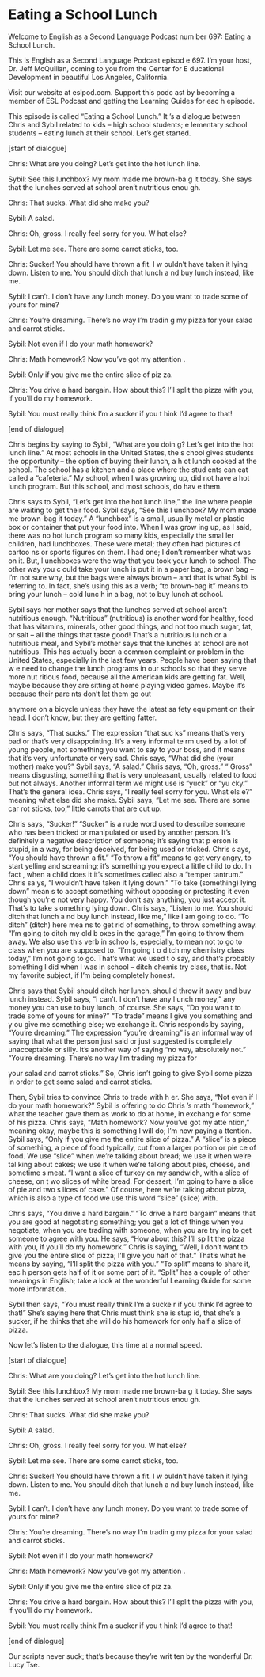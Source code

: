 # Eating a School Lunch

Welcome to English as a Second Language Podcast num ber 697: Eating a School Lunch.

This is English as a Second Language Podcast episod e 697.  I’m your host, Dr. Jeff McQuillan, coming to you from the Center for E ducational Development in beautiful Los Angeles, California.

Visit our website at eslpod.com.  Support this podc ast by becoming a member of ESL Podcast and getting the Learning Guides for eac h episode.

This episode is called “Eating a School Lunch.”  It ’s a dialogue between Chris and Sybil related to kids – high school students; e lementary school students – eating lunch at their school.  Let’s get started.

[start of dialogue]

Chris:  What are you doing?  Let’s get into the hot  lunch line.

Sybil:  See this lunchbox?  My mom made me brown-ba g it today.  She says that the lunches served at school aren’t nutritious enou gh.

Chris:  That sucks.  What did she make you?

Sybil:  A salad.

Chris:  Oh, gross.  I really feel sorry for you.  W hat else?

Sybil:  Let me see.  There are some carrot sticks, too.

Chris:  Sucker!  You should have thrown a fit.  I w ouldn’t have taken it lying down.  Listen to me.  You should ditch that lunch a nd buy lunch instead, like me.

Sybil:  I can’t.  I don’t have any lunch money.  Do  you want to trade some of yours for mine?

Chris:  You’re dreaming.  There’s no way I’m tradin g my pizza for your salad and carrot sticks.

Sybil:  Not even if I do your math homework?

Chris:  Math homework?  Now you’ve got my attention .

Sybil:  Only if you give me the entire slice of piz za.

Chris:  You drive a hard bargain.  How about this?  I’ll split the pizza with you, if you’ll do my homework.

Sybil:  You must really think I’m a sucker if you t hink I’d agree to that!

[end of dialogue]

Chris begins by saying to Sybil, “What are you doin g?  Let’s get into the hot lunch line.”  At most schools in the United States, the s chool gives students the opportunity – the option of buying their lunch, a h ot lunch cooked at the school. The school has a kitchen and a place where the stud ents can eat called a “cafeteria.”  My school, when I was growing up, did  not have a hot lunch program.  But this school, and most schools, do hav e them.

Chris says to Sybil, “Let’s get into the hot lunch line,” the line where people are waiting to get their food.  Sybil says, “See this l unchbox?  My mom made me brown-bag it today.”  A “lunchbox” is a small, usua lly metal or plastic box or container that put your food into.  When I was grow ing up, as I said, there was no hot lunch program so many kids, especially the smal ler children, had lunchboxes. These were metal; they often had pictures of cartoo ns or sports figures on them. I had one; I don’t remember what was on it.  But, l unchboxes were the way that you took your lunch to school.  The other way you c ould take your lunch is put it in a paper bag, a brown bag – I’m not sure why, but  the bags were always brown – and that is what Sybil is referring to.  In fact,  she’s using this as a verb; “to brown-bag it” means to bring your lunch – cold lunc h in a bag, not to buy lunch at school.

Sybil says her mother says that the lunches served at school aren’t nutritious enough.  “Nutritious” (nutritious) is another word for healthy, food that has vitamins, minerals, other good things, and not too much sugar, fat, or salt – all the things that taste good!  That’s a nutritious lu nch or a nutritious meal, and Sybil’s mother says that the lunches at school are not nutritious.  This has actually been a common complaint or problem in the United States, especially in the last few years.  People have been saying that w e need to change the lunch programs in our schools so that they serve more nut ritious food, because all the American kids are getting fat.  Well, maybe because  they are sitting at home playing video games.  Maybe it’s because their pare nts don’t let them go out

anymore on a bicycle unless they have the latest sa fety equipment on their head. I don’t know, but they are getting fatter.

Chris says, “That sucks.”  The expression “that suc ks” means that’s very bad or that’s very disappointing.  It’s a very informal te rm used by a lot of young people, not something you want to say to your boss, and it means that it’s very unfortunate or very sad.  Chris says, “What did she  (your mother) make you?” Sybil says, “A salad.”  Chris says, “Oh, gross.”  “ Gross” means disgusting, something that is very unpleasant, usually related to food but not always. Another informal term we might use is “yuck” or “yu cky.”  That’s the general idea. Chris says, “I really feel sorry for you.  What els e?” meaning what else did she make.  Sybil says, “Let me see.  There are some car rot sticks, too,” little carrots that are cut up.

Chris says, “Sucker!”  “Sucker” is a rude word used  to describe someone who has been tricked or manipulated or used by another person.  It’s definitely a negative description of someone; it’s saying that p erson is stupid, in a way, for being deceived, for being used or tricked.  Chris s ays, “You should have thrown a fit.”  “To throw a fit” means to get very angry, to  start yelling and screaming; it’s something you expect a little child to do.  In fact , when a child does it it’s sometimes called also a “temper tantrum.”  Chris sa ys, “I wouldn’t have taken it lying down.”  “To take (something) lying down” mean s to accept something without opposing or protesting it even though you’r e not very happy.  You don’t say anything, you just accept it.  That’s to take s omething lying down.  Chris says, “Listen to me.  You should ditch that lunch a nd buy lunch instead, like me,” like I am going to do.  “To ditch” (ditch) here mea ns to get rid of something, to throw something away.  “I’m going to ditch my old b oxes in the garage,” I’m going to throw them away.  We also use this verb in schoo ls, especially, to mean not to go to class when you are supposed to.  “I’m going t o ditch my chemistry class today,” I’m not going to go.  That’s what we used t o say, and that’s probably something I did when I was in school – ditch chemis try class, that is.  Not my favorite subject, if I’m being completely honest.

Chris says that Sybil should ditch her lunch, shoul d throw it away and buy lunch instead.  Sybil says, “I can’t.  I don’t have any l unch money,” any money you can use to buy lunch, of course.  She says, “Do you wan t to trade some of yours for mine?”  “To trade” means I give you something and y ou give me something else; we exchange it.  Chris responds by saying, “You’re dreaming.”  The expression “you’re dreaming” is an informal way of saying that  what the person just said or just suggested is completely unacceptable or silly.   It’s another way of saying “no way, absolutely not.”  “You’re dreaming.  There’s no way I’m trading my pizza for

your salad and carrot sticks.”  So, Chris isn’t going to give Sybil some pizza in order to get some salad and carrot sticks.

Then, Sybil tries to convince Chris to trade with h er.  She says, “Not even if I do your math homework?”  Sybil is offering to do Chris ’s math “homework,” what the teacher gave them as work to do at home, in exchang e for some of his pizza. Chris says, “Math homework?  Now you’ve got my atte ntion,” meaning okay, maybe this is something I will do; I’m now paying a ttention.  Sybil says, “Only if you give me the entire slice of pizza.”  A “slice” is a piece of something, a piece of food typically, cut from a larger portion or pie ce of food.  We use “slice” when we’re talking about bread; we use it when we’re tal king about cakes; we use it when we’re talking about pies, cheese, and sometime s meat.  “I want a slice of turkey on my sandwich, with a slice of cheese, on t wo slices of white bread.  For dessert, I’m going to have a slice of pie and two s lices of cake.”  Of course, here we’re talking about pizza, which is also a type of food we use this word “slice” (slice) with.

Chris says, “You drive a hard bargain.”  “To drive a hard bargain” means that you are good at negotiating something; you get a lot of  things when you negotiate, when you are trading with someone, when you are try ing to get someone to agree with you.  He says, “How about this?  I’ll sp lit the pizza with you, if you’ll do my homework.”  Chris is saying, “Well, I don’t want  to give you the entire slice of pizza; I’ll give you half of that.”  That’s what he  means by saying, “I’ll split the pizza with you.”  “To split” means to share it, eac h person gets half of it or some part of it.  “Split” has a couple of other meanings  in English; take a look at the wonderful Learning Guide for some more information.

Sybil then says, “You must really think I’m a sucke r if you think I’d agree to that!” She’s saying here that Chris must think she is stup id, that she’s a sucker, if he thinks that she will do his homework for only half a slice of pizza.

Now let’s listen to the dialogue, this time at a normal speed.

[start of dialogue]

Chris:  What are you doing?  Let’s get into the hot  lunch line.

Sybil:  See this lunchbox?  My mom made me brown-ba g it today.  She says that the lunches served at school aren’t nutritious enou gh.

Chris:  That sucks.  What did she make you?

Sybil:  A salad.

Chris:  Oh, gross.  I really feel sorry for you.  W hat else?

Sybil:  Let me see.  There are some carrot sticks, too.

Chris:  Sucker!  You should have thrown a fit.  I w ouldn’t have taken it lying down.  Listen to me.  You should ditch that lunch a nd buy lunch instead, like me.

Sybil:  I can’t.  I don’t have any lunch money.  Do  you want to trade some of yours for mine?

Chris:  You’re dreaming.  There’s no way I’m tradin g my pizza for your salad and carrot sticks.

Sybil:  Not even if I do your math homework?

Chris:  Math homework?  Now you’ve got my attention .

Sybil:  Only if you give me the entire slice of piz za.

Chris:  You drive a hard bargain.  How about this?  I’ll split the pizza with you, if you’ll do my homework.

Sybil:  You must really think I’m a sucker if you t hink I’d agree to that!

[end of dialogue]

Our scripts never suck; that’s because they’re writ ten by the wonderful Dr. Lucy Tse.





